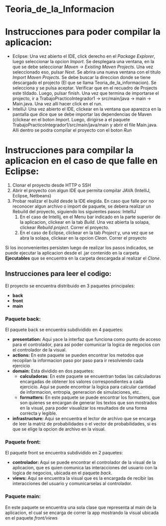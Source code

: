# Teoria_de_la_Informacion

<h1>Instrucciones para poder compilar la aplicacion: </h1>
<ul>
  <li>Eclipse: Una vez abierto el IDE, click derecho en el <em>Package Explorer</em>, luego seleccionar la opcion <em>Import</em>. Se desplegara una ventana, en la que se debe seleccionar <em>Maven -> Existing Maven Projects</em>. Una vez seleccionado eso, pulsar <em>Next</em>. Se abrira una nueva ventana con el titulo <em>Import Maven Projects</em>. Se debe buscar la direccion donde se tiene descargado el projecto (El que se llama Teoria_de_la_informacion). Se selecciona y se pulsa aceptar. Verificar que en el recuadro de Projects este tildado. Luego, pulsar finish. Una vez que termina de importarse el projecto, ir a TrabajoPracticoIntegrador1 -> src/main/java -> main -> Main.java. Una vez alli hacer click en el run.</li>
  
  <li>IntelliJ: Una vez abierto el IDE, clickear en la ventana que aparezca en la pantalla que dice que se debe importar las dependencias de Maven (clickear en el boton <em>Import</em>. Luego, dirigirse a el paquete TrabajoPracticoIntegrador1/src/main/java/main y abrir el file Main.java. Alli dentro se podra compilar el proyecto con el boton <em>Run</em></li>
</ul>


<h1>Instrucciones para compilar la aplicacion en el caso de que falle en Eclipse: </h1>

<ol>
  <li> Clonar el proyecto desde HTTP o SSH </li>
  <li> Abrir el proyecto con algun IDE que permita compilar JAVA (IntelliJ, Eclipse, Netbeans) </li>
  <li> 
    Probar realizar el build desde la IDE elegida. En caso que falle por no reconocer algun archivo o import de paquete, se debera realizar un Rebuild del proyecto, siguiendo los siguientes pasos: IntelliJ
    <ol>
      <li> En el caso de Intellij, en el Menu bar indicado en la parte superior de la aplicacion, clickear en la tab <em>Build</em>. Una vez abierta la solapa, clickear <em>Rebuild project</em>. Correr el proyecto.
      <li> En el caso de Eclipse, clickear en la tab <em>Project</em> y, una vez que se abra la solapa, clickear en la opcion <em>Clean</em>. Correr el proyecto</li>
    </ol>
  </li>
</ol>


<p> Si los inconvenientes persisten luego de realizar los pasos indicados, se puede ejecutar la aplicacion desde el .jar contenido en la carpeta <b>Ejecutables</b> que se encuentra en la carpeta descargada al realizar el <em>Clone</em>. </p>


<h2>Instrucciones para leer el codigo: </h2>

<p>
  El proyecto se encuentra distribuido en 3 paquetes principales:
  <ul>
    <li><b>back</b></li>
    <li><b>front</b></li>
    <li><b>main</b></li>
  </ul>
</p>

<h3>Paquete back: </h3>
<p>
  El paquete back se encuentra subdividido en 4 paquetes:
  <ul>
    <li><b>presentation:</b> Aqui yace la interfaz que funciona como punto de acceso para el controlador, para asi poder comunicar la logica de negocios con el controlador de la visual.</li>
    <li><b>actions:</b> En este paquete se pueden encontrar los metodos que recopilan la informacion paso por paso para ir resolviendo cada ejercicio </li>
    <li><b>domain:</b> Esta dividido en dos paquetes:
      <ul>
        <li><b>calculadoras</b>: En este paquete se encuentran todas las calculadoras encargadas de obtener los valores correspondientes a cada ejercicio. Aqui se puede encontrar la logica para calcular cantidad de informacion, entropia, generacion de simulaciones, etc..</b></li>
    <li><b>formatters:</b> En este paquete se puede encontrar los formatters, que son quienes se encargan de generar los textos que son mostrados en la visual, para poder visualizar los resultados de una forma correcta y legible.</li>
      </ul>
    </li>
    <li><b>infrastructure:</b> Aqui se encuentra el lector de archivo que se encarga de leer la matriz de probabilidades o el vector de probabilidades, si es que se elige la opcion de archivo en la visual.</li>
  </ul>
</p>



<h3>Paquete front: </h3>
<p>
  El paquete front se encuentra subdividido en 2 paquetes:
  <ul>
    <li><b>controlador:</b> Aqui se puede encontrar el controlador de la visual de la aplicacion, que es quien comunica las interacciones del usuario con la logica de negocios, ubicada en el paquete <em>back</em>.</li>
    <li><b>views:</b> Aqui se encuentra la visual que es la encargada de recibir las interacciones del usuario y comunicarselas al controlador.</li>
</ul>
</p>



<h3>Paquete main: </h3>
<p>
   En este paquete se encuentra una sola clase que representa al main de la aplicacion, el cual se encarga de correr la app mostrando la visual ubicada en el paquete <em>front/views</em>
</p>
